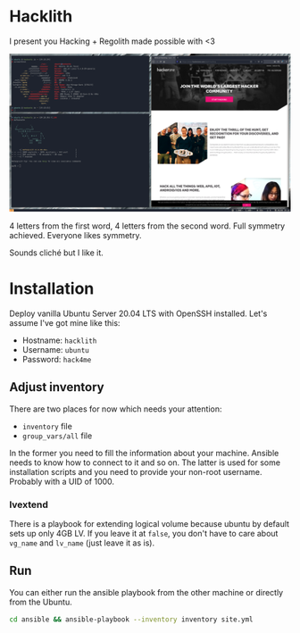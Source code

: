 # Hacklith

I present you Hacking + Regolith made possible with <3

![](hacklith.png)

4 letters from the first word, 4 letters from the second word. Full symmetry achieved. Everyone likes symmetry.

Sounds cliché but I like it.

# Installation

Deploy vanilla Ubuntu Server 20.04 LTS with OpenSSH installed. Let's assume I've got mine like this:

* Hostname: `hacklith`
* Username: `ubuntu`
* Password: `hack4me`

## Adjust inventory

There are two places for now which needs your attention:

* `inventory` file
* `group_vars/all` file

In the former you need to fill the information about your machine. Ansible needs to know how to connect to it and so on. The latter is used for some installation scripts and you need to provide your non-root username. Probably with a UID of 1000.

### lvextend

There is a playbook for extending logical volume because ubuntu by default sets up only 4GB LV. If you leave it at `false`, you don't have to care about `vg_name` and `lv_name` (just leave it as is).

## Run

You can either run the ansible playbook from the other machine or directly from the Ubuntu.

```bash
cd ansible && ansible-playbook --inventory inventory site.yml
```

